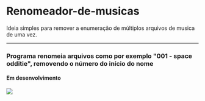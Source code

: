 # Renomeador-de-musicas
Ideia simples para remover a enumeração de múltiplos arquivos de musica de uma vez.
<hr>
<h3> Programa renomeia arquivos como por exemplo "001 - space odditie", removendo o número do início do nome</h3>
<h4> Em desenvolvimento </h4>
<img src="https://github.com/LucasMonir/Renomeador-de-musicas/blob/main/AutoRename.PNG?raw=true">
